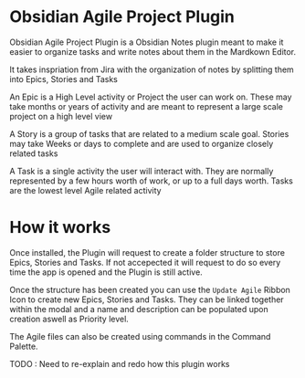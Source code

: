 # Obsidian Agile Project Plugin

Obsidian Agile Project Plugin is a Obsidian Notes plugin meant to make it easier to organize tasks and write notes about them in the Mardkown Editor.

It takes inspriation from Jira with the organization of notes by splitting them into Epics, Stories and Tasks

An Epic is a High Level activity or Project the user can work on. These may take months or years of activity and are meant to represent a large scale project on a high level view

A Story is a group of tasks that are related to a medium scale goal. Stories may take Weeks or days to complete and are used to organize closely related tasks

A Task is a single activity the user will interact with. They are normally represented by a few hours worth of work, or up to a full days worth. Tasks are the lowest level Agile related activity

# How it works
Once installed, the Plugin will request to create a folder structure to store Epics, Stories and Tasks. If not accepected it will request to do so every time the app is opened and the Plugin is still active.

Once the structure has been created you can use the ``Update Agile`` Ribbon Icon to create new Epics, Stories and Tasks. They can be linked together within the modal and a name and description can be populated upon creation aswell as Priority level.

The Agile files can also be created using commands in the Command Palette.

TODO :
Need to re-explain and redo how this plugin works
